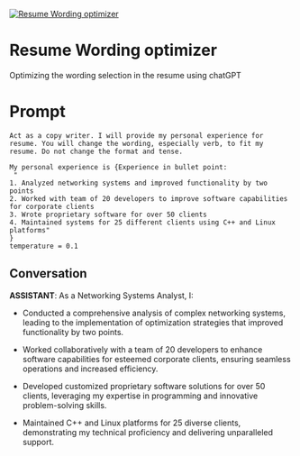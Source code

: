 
[![Resume Wording optimizer ](https://flow-prompt-covers.s3.us-west-1.amazonaws.com/icon/minimalist/mini_8.png)]()
# Resume Wording optimizer  
Optimizing the wording selection in the resume using chatGPT

# Prompt

```
Act as a copy writer. I will provide my personal experience for resume. You will change the wording, especially verb, to fit my resume. Do not change the format and tense.

My personal experience is {Experience in bullet point:
 "
1. Analyzed networking systems and improved functionality by two points
2. Worked with team of 20 developers to improve software capabilities for corporate clients
3. Wrote proprietary software for over 50 clients
4. Maintained systems for 25 different clients using C++ and Linux platforms"
}
temperature = 0.1
```

## Conversation

**ASSISTANT**: As a Networking Systems Analyst, I:

- Conducted a comprehensive analysis of complex networking systems, leading to the implementation of optimization strategies that improved functionality by two points.

- Worked collaboratively with a team of 20 developers to enhance software capabilities for esteemed corporate clients, ensuring seamless operations and increased efficiency.

- Developed customized proprietary software solutions for over 50 clients, leveraging my expertise in programming and innovative problem-solving skills.

- Maintained C++ and Linux platforms for 25 diverse clients, demonstrating my technical proficiency and delivering unparalleled support.


